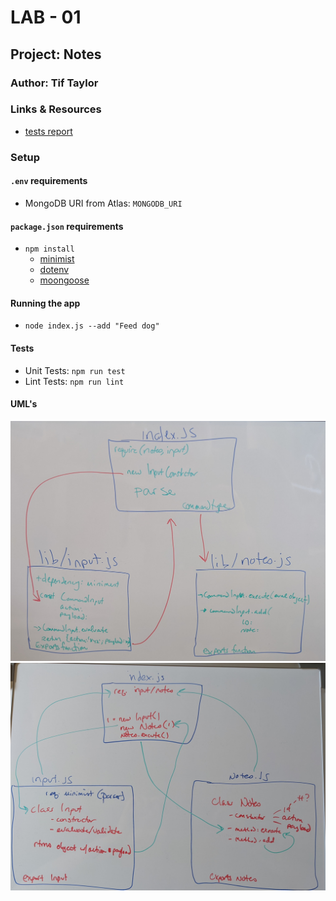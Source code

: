 # LAB - 01

## Project: Notes

### Author: Tif Taylor

### Links & Resources
- [tests report](https://github.com/401-advanced-javascript-tiftaylor/notes/actions)


### Setup
#### `.env` requirements
- MongoDB URI from Atlas: `MONGODB_URI`
#### `package.json` requirements
- `npm install`
  - [minimist](https://www.npmjs.com/package/minimist)
  - [dotenv](https://www.npmjs.com/package/dotenv)
  - [moongoose](https://www.npmjs.com/package/mongoose)


#### Running the app
- `node index.js --add "Feed dog"`

#### Tests

- Unit Tests: `npm run test`
- Lint Tests: `npm run lint`

#### UML's

![UML Lab01](assets/uml-lab01.jpg)
![UML Lab02](assets/uml-lab02.jpg)